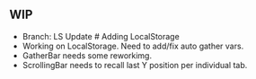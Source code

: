 ## WIP

- Branch: LS Update # Adding LocalStorage
- Working on LocalStorage. Need to add/fix auto gather vars.
- GatherBar needs some reworkimg.
- ScrollingBar needs to recall last Y position per individual tab.
